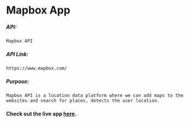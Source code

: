 # Mapbox App

##### API:
    Mapbox API

##### API Link:
    https://www.mapbox.com/

##### Purpose:
    Mapbox API is a location data platform where we can add maps to the websites and search for places, detects the user location.

#### Check out the live app [here](https://priyanka23-brs.github.io/Mapbox-API/).
